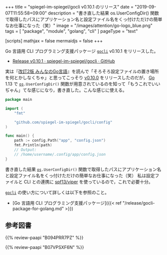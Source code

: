 +++
title = "spiegel-im-spiegel/gocli v0.10.1 のリリース"
date = "2019-09-07T11:55:58+09:00"
description = "書き直した結果 os.UserConfigDir() 関数で取得したパスにアプリケーション名と設定ファイル名をくっ付けただけの簡単なお仕事になった（笑）"
image = "/images/attention/go-logo_blue.png"
tags = [ "package", "module", "golang", "cli" ]
pageType = "text"

[scripts]
  mathjax = false
  mermaidjs = false
+++

Go 言語用 CLI プログラミング支援パッケージ [`gocli`] v0.10.1 をリリースした。

- [Release v0.10.1 · spiegel-im-spiegel/gocli · GitHub](https://github.com/spiegel-im-spiegel/gocli/releases/tag/v0.10.1)

実は『[改訂2版 みんなのGo言語](https://www.amazon.co.jp/exec/obidos/ASIN/B07VPSXF6N/baldandersinf-22/)』を読んで「そろそろ設定ファイルの置き場所を何とかしなくちゃ」と思ってこっそり [v0.10.0](https://github.com/spiegel-im-spiegel/gocli/releases/tag/v0.10.0 "Release v0.10.0 · spiegel-im-spiegel/gocli") をリリースしたのだが， [Go] 1.13 で [`os`]`.UserConfigDir()` 関数が用意されているのを知って「もうこれでいいぢゃん」てな感じになり，書き直した。こんな感じに使える。

```go
package main

import (
	"fmt"

	"github.com/spiegel-im-spiegel/gocli/config"
)

func main() {
	path := config.Path("app", "config.json")
	fmt.Println(path)
	// Output:
	// /home/username/.config/app/config.json
}
```

書き直した結果 [`os`]`.UserConfigDir()` 関数で取得したパスにアプリケーション名と設定ファイル名をくっ付けただけの簡単なお仕事になった（笑）
私は設定ファイルと CLI との連携に [spf13/viper] を使っているので，これで必要十分。

[`gocli`] の使い方について詳しくは以下を参照のこと。

- [Go 言語用 CLI プログラミング支援パッケージ]({{< ref "/release/gocli-package-for-golang.md" >}})

[Go]: https://golang.org/ "The Go Programming Language"
[Go 言語]: https://golang.org/ "The Go Programming Language"
[`gocli`]: https://github.com/spiegel-im-spiegel/gocli "spiegel-im-spiegel/gocli: Minimal Packages for Command-Line Interface"
[`os`]: https://golang.org/pkg/os/ "os - The Go Programming Language"
[spf13/viper]: https://github.com/spf13/viper "spf13/viper: Go configuration with fangs"

## 参考図書

{{% review-paapi "B094PRR7PZ" %}} <!-- プログラミング言語Go -->

{{% review-paapi "B07VPSXF6N" %}} <!-- 改訂2版 みんなのGo言語 -->
